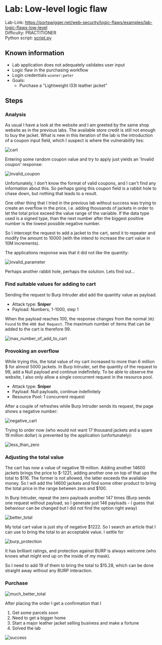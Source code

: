 # Lab: Low-level logic flaw

Lab-Link: <https://portswigger.net/web-security/logic-flaws/examples/lab-logic-flaws-low-level>  
Difficulty: PRACTITIONER  
Python script: [script.py](script.py)  

## Known information

- Lab application does not adequately validates user input
- Logic flaw in the purchasing workflow
- Login credentials `wiener:peter`
- Goals:
  - Purchase a "Lightweight l33t leather jacket"

## Steps

### Analysis

As usual I have a look at the website and I am greeted by the same shop website as in the previous labs. The available store credit is still not enough to buy the jacket. What is new in this iteration of the lab is the introduction of a coupon input field, which I suspect is where the vulnerability lies:

![cart](img/cart.png)

Entering some random coupon value and try to apply just yields an 'Invalid coupon' response:

![invalid_coupon](img/invalid_coupon.png)

Unfortunately, I don't know the format of valid coupons, and I can't find any information about this. So perhaps going this coupon field is a rabbit hole to chase down, but nothing that leads to a result.

One other thing that I tried in the previous lab without success was trying to create an overflow in the price, i.e. adding thousands of jackets in order to let the total price exceed the value range of the variable. If the data type used is a signed type, than the next number after the biggest positive number is the lowest possible negative number.

So I intercept the request to add a jacket to the cart, send it to repeater and modify the amount to 10000 (with the intend to increase the cart value in 10M increments).

The applications response was that it did not like the quantity:

![invalid_parameter](img/invalid_parameter.png)

Perhaps another rabbit hole, perhaps the solution. Lets find out...

### Find suitable values for adding to cart

Sending the request to Burp Intruder abd add the quantity value as payload.

- Attack type: **Sniper**
- Payload: Numbers, 1-1000, step 1

When the payload reaches 100, the response changes from the normal `302 Found` to the `400 Bad Request`. The maximum number of items that can be added to the cart is therefore 99.

![max_number_of_add_to_cart](img/max_number_of_add_to_cart.png)

### Provoking an overflow

While trying this, the total value of my cart increased to more than 6 million $ for almost 5000 jackets. In Burp Intruder, set the quantity of the request to 99, add a Null payload and continue indefinitely. To be able to observe the website, I also only allow a single concurrent request in the resource pool.

- Attack type: **Sniper**
- Payload: Null payloads, continue indefinitely
- Resource Pool: 1 concurrent request

After a couple of refreshes while Burp Intruder sends its request, the page shows a negative number:

![negative_cart](img/negative_cart.png)

Trying to order now (who would not want 17 thousand jackets and a spare 19 million dollar) is prevented by the application (unfortunately):

![less_than_zero](img/less_than_zero.png)

### Adjusting the total value

The cart has now a value of negative 19 million. Adding another 14600 jackets brings the price to \$-1221, adding another one on top of that ups the total to \$116. The former is not allowed, the latter exceeds the available money. So I will add the 14600 jackets and find some other product to bring the total price in the range between zero and \$100.

In Burp Intruder, repeat the zero payloads another 147 times (Burp sends one request without payload, so I generate just 146 payloads - I guess that behaviour can be changed but I did not find the option right away)

![better_total](img/better_total.png)

My total cart value is just shy of negative \$1222. So I search an article that I can use to bring the total to an acceptable value. I settle for

![burp_protection](img/burp_protection.png)

It has brilliant ratings, and protection against BURP is always welcome (who knows what might end up on the inside of my mask).

So I need to add 19 of them to bring the total to \$15.28, which can be done straight away without any BURP interaction.

### Purchase

![much_better_total](img/much_better_total.png)

After placing the order I get a confirmation that I

1. Get some parcels soon
2. Need to get a bigger home
3. Start a major leather jacket selling business and make a fortune
4. Solved the lab

![success](img/success.png)
